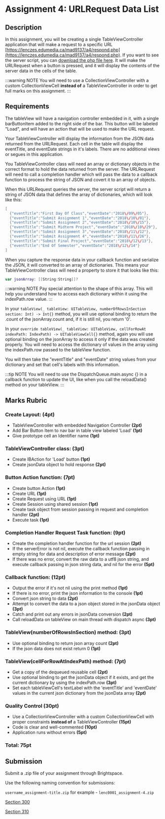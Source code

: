 # Assignment 4: URLRequest Data List

## Description

In this assignment, you will be creating a single TableViewController application that will make a request to a specific URL [https://lenczes.edumedia.ca/mad9137/a4/respond.php](https://lenczes.edumedia.ca/mad9137/a4/respond.php). If you want to see the server script, you can [download the php file here](/F2020/assets/downloads/A4Server.zip).  It will make the URLRequest when a button is pressed, and it will display the contents of the server data in the cells of the table.

:::warning NOTE
You will need to use a CollectionViewController with a custom CollectionViewCell **instead of** a TableViewController in order to get full marks on this assignment.
:::

## Requirements

The tableView will have a navigation controller embedded in it, with a single barButtonItem added to the right side of the bar. This button will be labeled "Load", and will have an action that will be used to make the URL request.

Your TableViewController will display the information from the JSON data returned from the URLRequest. Each cell in the table will display the eventTitle, and eventDate strings in it's labels. There are no additional views or segues in this application.

You TableViewController class will need an array or dictionary objects in the correct format to hold the data returned from the server.  The URLRequest will need to call a completion handler which will pass the data to a callback function to process the string of JSON and covert it to an array of objects.

When this URLRequest queries the server, the server script will return a string of JSON data that defines the array of dictionaries, which will look like this:

```swift
[
  {"eventTitle":"First Day Of Class","eventDate":"2018\/09\/05"},
  {"eventTitle":"Submit Assignment 1","eventDate":"2018\/10\/01"},
  {"eventTitle":"Submit Assignment 2","eventDate":"2018\/10\/15"},
  {"eventTitle":"Submit Midterm Project","eventDate":"2018\/10\/29"},
  {"eventTitle":"Submit Assignment 3","eventDate":"2018\/11\/12"},
  {"eventTitle":"Submit Assignment 4","eventDate":"2018\/11\/26"},
  {"eventTitle":"Submit Final Project","eventDate":"2018\/12\/13"},
  {"eventTitle":"End Of Semester","eventDate":"2018\/12\/14"}
]
```

When you capture the response data in your callback function and serialize the JSON, it will converted to an array of dictionaries. This means your TableViewController class will need a property to store it that looks like this:

```swift
var jsonArray: [[String:String]]?
```

:::warning NOTE
Pay special attention to the shape of this array.  This will help you understand how to access each dictionary within it using the indexPath.row value.
:::

In your `tableView(_ tableView: UITableView, numberOfRowsInSection section: Int) -> Int{}` method, you will use optional binding to return the .count of the jsonArray.count and, if it is still nil, you return '0'.

In your `override tableView(_ tableView: UITableView, cellForRowAt indexPath: IndexPath) -> UITableViewCell{}` method, again you will use optional binding on the jsonArray to access it only if the data was created properly. You will need to access the dictionary of values in the array using the indexPath.row passed to the tableView function.

You will then take the "eventTitle" and "eventDate" string values from your dictionary and set that cell's labels with this information.

:::tip NOTE
You will need to use the DispatchQueue.main.async {} in a callback function to update the UI, like when you call the reloadData() method on your tableView.
:::

## Marks Rubric

### Create Layout: (4pt)
- TableViewController with embedded Navigation Controller **(2pt)**
- Add Bar Button Item to nav bar in table view labeled 'Load' **(1pt)**
- Give prototype cell an Identifier name **(1pt)**

### TableViewController class: (3pt)
- Create IBAction for 'Load' button **(1pt)**
- Create jsonData object to hold response **(2pt)**

### Button Action function: (7pt)
- Create button Action **(1pt)**
- Create URL **(1pt)**
- Create Request using URL **(1pt)**
- Create Session using shared session **(1pt)**
- Create task object from session passing in request and completion handler **(2pt)**
- Execute task **(1pt)**

### Completion Handler Request Task function: (9pt)
- Create the completion handler function for the url session **(2pt)**
- If the serverError is not nil, execute the callback function passing in empty string for data and description of error message **(2pt)**
- If there was no error, convert the raw data to a utf8 json string, and execute callback passing in json string data, and nil for the error **(5pt)**

### Callback function: (12pt)
- Output the error if it's not nil using the print method **(1pt)**
- If there is no error, print the json information to the console **(1pt)**
- Convert json string to data **(2pt)**
- Attempt to convert the data to a json object stored in the jsonData object **(3pt)**
- Catch and print out any errors in jsonData conversion **(2pt)**
- Call reloadData on tableView on main thread with dispatch async **(3pt)**

### TableView(numberOfRowsInSection) method: (3pt)
- Use optional binding to return json array count **(2pt)**
- If the json data does not exist return 0 **(1pt)**

### TableView(cellForRowAtIndexPath) method: (7pt)
- Get a copy of the dequeued reusable cell **(2pt)**
- Use optional binding to get the jsonData object if it exists, and get the current dictionary by using the indexPath.row **(3pt)**
- Set each tableViewCell's textLabel with the 'eventTitle' and 'eventDate' values in the current json dictionary from the jsonData array **(2pt)**

### Quality Control (30pt)
- Use a CollectionViewController with a custom CollectionViewCell with proper constraints **instead of** a TableViewController **(15pt)**
- Code is clear and well-commented **(10pt)**
- Application runs without errors **(5pt)**

### Total: 75pt

## Submission

Submit a .zip file of your assignment through Brightspace.

Use the following naming convention for submissions:

`username_assignment-title.zip` for example - `lenc0001_assignment-4.zip`

[Section 300](https://brightspace.algonquincollege.com/d2l/lms/dropbox/user/folders_list.d2l?ou=196083&isprv=0)

[Section 310](https://brightspace.algonquincollege.com/d2l/lms/dropbox/user/folders_list.d2l?ou=196084&isprv=0)
